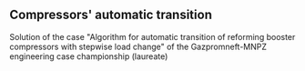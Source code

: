 ## Compressors' automatic transition

Solution of the case "Algorithm for automatic transition of reforming booster compressors with stepwise load change" of the Gazpromneft-MNPZ engineering case championship (laureate)
